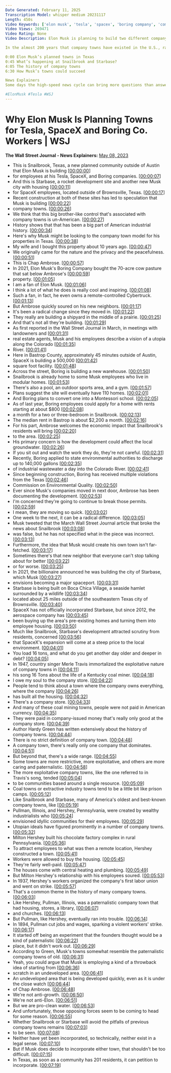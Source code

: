 ```yaml
---
Date Generated: February 11, 2025
Transcription Model: whisper medium 20231117
Length: 450s
Video Keywords: ['elon musk', 'tesla', 'spacex', 'boring company', 'company towns', 'snailbrook', 'snailbrook texas', 'starbase', 'starbase texas', 'starbase spacex', 'starbase musk', 'musk', 'company cities', 'company town', 'modern company towns', 'company towns amazon', 'environmental issues', 'permits', 'building permits', 'musk towns', 'elon musk cities', 'starbase city elon musk', 'city plans', 'brownsville', 'employee housing', 'aerospace company', 'merle travis', 'coalminer', 'history of company towns', 'coalmining towns', 'pullman', 'hershey', 'usnews']
Video Views: 269471
Video Rating: None
Video Description: Elon Musk is planning to build two different company towns in Texas for his Tesla, SpaceX and Boring Company workers: Snailbrook and Starbase. But the history of company towns presents a cautionary tale for industrialists.

In the almost 200 years that company towns have existed in the U.S., rarely do these planned communities live up to their creator’s utopian vision. WSJ explores why Musk is looking to the company town model for his properties in Texas.

0:00 Elon Musk’s planned towns in Texas
0:45 What’s happening at Snailbrook and Starbase?
4:05 The history of company towns
6:30 How Musk’s towns could succeed

News Explainers
Some days the high-speed news cycle can bring more questions than answers. WSJ’s news explainers break down the day's biggest stories into bite-size pieces to help you make sense of the news.

#ElonMusk #Tesla #WSJ
---
```


# Why Elon Musk Is Planning Towns for Tesla, SpaceX and Boring Co. Workers | WSJ
**The Wall Street Journal - News Explainers:** [May 08, 2023](https://www.youtube.com/watch?v=F5ZEDI-IyF4)
*  This is Snailbrook, Texas, a new planned community outside of Austin that Elon Musk is building [[00:00:00](https://www.youtube.com/watch?v=F5ZEDI-IyF4&t=0.0s)]
*  for employees at his Tesla, SpaceX, and Boring companies. [[00:00:07](https://www.youtube.com/watch?v=F5ZEDI-IyF4&t=7.44s)]
*  And this is Starbase, a rocket development site and another new Musk city with housing [[00:00:11](https://www.youtube.com/watch?v=F5ZEDI-IyF4&t=11.76s)]
*  for SpaceX employees, located outside of Brownsville, Texas. [[00:00:17](https://www.youtube.com/watch?v=F5ZEDI-IyF4&t=17.16s)]
*  Recent construction at both of these sites has led to speculation that Musk is building [[00:00:22](https://www.youtube.com/watch?v=F5ZEDI-IyF4&t=22.02s)]
*  company towns. [[00:00:26](https://www.youtube.com/watch?v=F5ZEDI-IyF4&t=26.26s)]
*  We think that this big brother-like control that's associated with company towns is un-American. [[00:00:27](https://www.youtube.com/watch?v=F5ZEDI-IyF4&t=27.84s)]
*  History shows that that has been a big part of American industrial history. [[00:00:34](https://www.youtube.com/watch?v=F5ZEDI-IyF4&t=34.2s)]
*  Here's why Musk might be looking to the company town model for his properties in Texas. [[00:00:38](https://www.youtube.com/watch?v=F5ZEDI-IyF4&t=38.92s)]
*  My wife and I bought this property about 10 years ago. [[00:00:47](https://www.youtube.com/watch?v=F5ZEDI-IyF4&t=47.8s)]
*  We originally came for the nature and the privacy and the peacefulness. [[00:00:51](https://www.youtube.com/watch?v=F5ZEDI-IyF4&t=51.260000000000005s)]
*  This is Chap Ambrose. [[00:00:57](https://www.youtube.com/watch?v=F5ZEDI-IyF4&t=57.68s)]
*  In 2021, Elon Musk's Boring Company bought the 70-acre cow pasture that sat below Ambrose's [[00:00:59](https://www.youtube.com/watch?v=F5ZEDI-IyF4&t=59.08s)]
*  property. [[00:01:05](https://www.youtube.com/watch?v=F5ZEDI-IyF4&t=65.68s)]
*  I am a fan of Elon Musk. [[00:01:06](https://www.youtube.com/watch?v=F5ZEDI-IyF4&t=66.68s)]
*  I think a lot of what he does is really cool and inspiring. [[00:01:08](https://www.youtube.com/watch?v=F5ZEDI-IyF4&t=68.28s)]
*  Such a fan, in fact, he even owns a remote-controlled Cybertruck. [[00:01:13](https://www.youtube.com/watch?v=F5ZEDI-IyF4&t=73.12s)]
*  But Ambrose quickly soured on his new neighbors. [[00:01:17](https://www.youtube.com/watch?v=F5ZEDI-IyF4&t=77.76s)]
*  It's been a radical change since they moved in. [[00:01:22](https://www.youtube.com/watch?v=F5ZEDI-IyF4&t=82.92s)]
*  They really are building a shipyard in the middle of a prairie. [[00:01:25](https://www.youtube.com/watch?v=F5ZEDI-IyF4&t=85.84s)]
*  And that's not all they're building. [[00:01:29](https://www.youtube.com/watch?v=F5ZEDI-IyF4&t=89.4s)]
*  As first reported in the Wall Street Journal in March, in meetings with landowners and [[00:01:31](https://www.youtube.com/watch?v=F5ZEDI-IyF4&t=91.06s)]
*  real estate agents, Musk and his employees describe a vision of a utopia along the Colorado [[00:01:35](https://www.youtube.com/watch?v=F5ZEDI-IyF4&t=95.32000000000001s)]
*  River. [[00:01:41](https://www.youtube.com/watch?v=F5ZEDI-IyF4&t=101.0s)]
*  Here in Bastrop County, approximately 45 minutes outside of Austin, SpaceX is building a 500,000 [[00:01:42](https://www.youtube.com/watch?v=F5ZEDI-IyF4&t=102.36000000000001s)]
*  square foot facility. [[00:01:48](https://www.youtube.com/watch?v=F5ZEDI-IyF4&t=108.88000000000001s)]
*  Across the street, Boring is building a new warehouse. [[00:01:50](https://www.youtube.com/watch?v=F5ZEDI-IyF4&t=110.5s)]
*  Snailbrook is already home to some Musk employees who live in modular homes. [[00:01:53](https://www.youtube.com/watch?v=F5ZEDI-IyF4&t=113.56s)]
*  There's also a pool, an outdoor sports area, and a gym. [[00:01:57](https://www.youtube.com/watch?v=F5ZEDI-IyF4&t=117.64s)]
*  Plans suggest the site will eventually have 110 homes. [[00:02:01](https://www.youtube.com/watch?v=F5ZEDI-IyF4&t=121.68s)]
*  And Boring plans to convert one into a Montessori school. [[00:02:05](https://www.youtube.com/watch?v=F5ZEDI-IyF4&t=125.56s)]
*  As of last year, Boring employees could apply for a home with rents starting at about $800 [[00:02:08](https://www.youtube.com/watch?v=F5ZEDI-IyF4&t=128.96s)]
*  a month for a two or three-bedroom in Snailbrook. [[00:02:13](https://www.youtube.com/watch?v=F5ZEDI-IyF4&t=133.84s)]
*  The median rent in Bastrop is about $2,200 a month. [[00:02:16](https://www.youtube.com/watch?v=F5ZEDI-IyF4&t=136.92000000000002s)]
*  For his part, Ambrose welcomes the economic impact that Snailbrook's residents will bring [[00:02:20](https://www.youtube.com/watch?v=F5ZEDI-IyF4&t=140.92s)]
*  to the area. [[00:02:25](https://www.youtube.com/watch?v=F5ZEDI-IyF4&t=145.39999999999998s)]
*  His primary concern is how the development could affect the local groundwater. [[00:02:26](https://www.youtube.com/watch?v=F5ZEDI-IyF4&t=146.55999999999997s)]
*  If you sit out and watch the work they do, they're not careful. [[00:02:31](https://www.youtube.com/watch?v=F5ZEDI-IyF4&t=151.04s)]
*  Recently, Boring applied to state environmental authorities to discharge up to 140,000 gallons [[00:02:35](https://www.youtube.com/watch?v=F5ZEDI-IyF4&t=155.11999999999998s)]
*  of industrial wastewater a day into the Colorado River. [[00:02:41](https://www.youtube.com/watch?v=F5ZEDI-IyF4&t=161.56s)]
*  Since beginning construction, Boring has received multiple violations from the Texas [[00:02:46](https://www.youtube.com/watch?v=F5ZEDI-IyF4&t=166.28s)]
*  Commission on Environmental Quality. [[00:02:50](https://www.youtube.com/watch?v=F5ZEDI-IyF4&t=170.72s)]
*  Ever since Musk's companies moved in next door, Ambrose has been documenting the development. [[00:02:53](https://www.youtube.com/watch?v=F5ZEDI-IyF4&t=173.88s)]
*  I'm concerned they're going to continue to break those permits. [[00:02:59](https://www.youtube.com/watch?v=F5ZEDI-IyF4&t=179.28s)]
*  I mean, they are moving so quick. [[00:03:02](https://www.youtube.com/watch?v=F5ZEDI-IyF4&t=182.52s)]
*  One week to the next, it can be a radical difference. [[00:03:05](https://www.youtube.com/watch?v=F5ZEDI-IyF4&t=185.2s)]
*  Musk tweeted that the March Wall Street Journal article that broke the news about Snailbrook [[00:03:08](https://www.youtube.com/watch?v=F5ZEDI-IyF4&t=188.52s)]
*  was false, but he has not specified what in the piece was incorrect. [[00:03:13](https://www.youtube.com/watch?v=F5ZEDI-IyF4&t=193.0s)]
*  Furthermore, the idea that Musk would create his own town isn't far-fetched. [[00:03:17](https://www.youtube.com/watch?v=F5ZEDI-IyF4&t=197.2s)]
*  Sometimes there's that new neighbor that everyone can't stop talking about for better [[00:03:22](https://www.youtube.com/watch?v=F5ZEDI-IyF4&t=202.2s)]
*  or for worse. [[00:03:25](https://www.youtube.com/watch?v=F5ZEDI-IyF4&t=205.48s)]
*  In 2021, the billionaire announced he was building the city of Starbase, which Musk [[00:03:27](https://www.youtube.com/watch?v=F5ZEDI-IyF4&t=207.08s)]
*  envisions becoming a major spaceport. [[00:03:31](https://www.youtube.com/watch?v=F5ZEDI-IyF4&t=211.76s)]
*  Starbase is being built on Boca Chica Village, a seaside hamlet surrounded by a wildlife [[00:03:34](https://www.youtube.com/watch?v=F5ZEDI-IyF4&t=214.64s)]
*  located about 25 miles outside of the southeastern Texas city of Brownsville. [[00:03:40](https://www.youtube.com/watch?v=F5ZEDI-IyF4&t=220.07999999999998s)]
*  SpaceX has not officially incorporated Starbase, but since 2012, the aerospace company has [[00:03:45](https://www.youtube.com/watch?v=F5ZEDI-IyF4&t=225.51999999999998s)]
*  been buying up the area's pre-existing homes and turning them into employee housing. [[00:03:50](https://www.youtube.com/watch?v=F5ZEDI-IyF4&t=230.83999999999997s)]
*  Much like Snailbrook, Starbase's development attracted scrutiny from residents, concerned [[00:03:56](https://www.youtube.com/watch?v=F5ZEDI-IyF4&t=236.28s)]
*  that SpaceX's expansion will come at a steep price to the local environment. [[00:04:01](https://www.youtube.com/watch?v=F5ZEDI-IyF4&t=241.28s)]
*  You load 16 tons, and what do you get another day older and deeper in debt? [[00:04:05](https://www.youtube.com/watch?v=F5ZEDI-IyF4&t=245.48s)]
*  In 1947, country singer Merle Travis immortalized the exploitative nature of company towns in [[00:04:11](https://www.youtube.com/watch?v=F5ZEDI-IyF4&t=251.39999999999998s)]
*  his song 16 Tons about the life of a Kentucky coal miner. [[00:04:18](https://www.youtube.com/watch?v=F5ZEDI-IyF4&t=258.2s)]
*  I owe my soul to the company store. [[00:04:22](https://www.youtube.com/watch?v=F5ZEDI-IyF4&t=262.48s)]
*  People tend to think about a town where the company owns everything, where the company [[00:04:26](https://www.youtube.com/watch?v=F5ZEDI-IyF4&t=266.08s)]
*  has built all the housing. [[00:04:32](https://www.youtube.com/watch?v=F5ZEDI-IyF4&t=272.03999999999996s)]
*  There's a company store. [[00:04:33](https://www.youtube.com/watch?v=F5ZEDI-IyF4&t=273.36s)]
*  And many of these coal mining towns, people were not paid in American currency. [[00:04:35](https://www.youtube.com/watch?v=F5ZEDI-IyF4&t=275.2s)]
*  They were paid in company-issued money that's really only good at the company store. [[00:04:39](https://www.youtube.com/watch?v=F5ZEDI-IyF4&t=279.88s)]
*  Author Hardy Green has written extensively about the history of company towns. [[00:04:44](https://www.youtube.com/watch?v=F5ZEDI-IyF4&t=284.52s)]
*  There is no strict definition of company town. [[00:04:48](https://www.youtube.com/watch?v=F5ZEDI-IyF4&t=288.71999999999997s)]
*  A company town, there's really only one company that dominates. [[00:04:51](https://www.youtube.com/watch?v=F5ZEDI-IyF4&t=291.36s)]
*  But beyond that, there's a wide range. [[00:04:55](https://www.youtube.com/watch?v=F5ZEDI-IyF4&t=295.96s)]
*  Some towns are more restrictive, more exploitative, and others are more caring and paternalistic. [[00:04:58](https://www.youtube.com/watch?v=F5ZEDI-IyF4&t=298.4s)]
*  The more exploitative company towns, like the one referred to in Travis's song, tended [[00:05:04](https://www.youtube.com/watch?v=F5ZEDI-IyF4&t=304.59999999999997s)]
*  to be communities based around a single resource. [[00:05:09](https://www.youtube.com/watch?v=F5ZEDI-IyF4&t=309.46s)]
*  Coal towns or extractive industry towns tend to be a little bit like prison camps. [[00:05:12](https://www.youtube.com/watch?v=F5ZEDI-IyF4&t=312.59999999999997s)]
*  Like Snailbrook and Starbase, many of America's oldest and best-known company towns, like [[00:05:19](https://www.youtube.com/watch?v=F5ZEDI-IyF4&t=319.59999999999997s)]
*  Pullman, Illinois, and Hershey, Pennsylvania, were created by wealthy industrialists who [[00:05:24](https://www.youtube.com/watch?v=F5ZEDI-IyF4&t=324.76s)]
*  envisioned idyllic communities for their employees. [[00:05:29](https://www.youtube.com/watch?v=F5ZEDI-IyF4&t=329.24s)]
*  Utopian ideals have figured prominently in a number of company towns. [[00:05:32](https://www.youtube.com/watch?v=F5ZEDI-IyF4&t=332.4s)]
*  Milton Hershey built his chocolate factory complex in rural Pennsylvania. [[00:05:36](https://www.youtube.com/watch?v=F5ZEDI-IyF4&t=336.76s)]
*  To attract employees to what was then a remote location, Hershey constructed a town. [[00:05:41](https://www.youtube.com/watch?v=F5ZEDI-IyF4&t=341.0s)]
*  Workers were allowed to buy the housing. [[00:05:45](https://www.youtube.com/watch?v=F5ZEDI-IyF4&t=345.56s)]
*  They're fairly well-paid. [[00:05:47](https://www.youtube.com/watch?v=F5ZEDI-IyF4&t=347.59999999999997s)]
*  The houses come with central heating and plumbing. [[00:05:49](https://www.youtube.com/watch?v=F5ZEDI-IyF4&t=349.24s)]
*  But Milton Hershey's relationship with his employees soured. [[00:05:53](https://www.youtube.com/watch?v=F5ZEDI-IyF4&t=353.92s)]
*  In 1937, Hershey's workers organized the company's first labor union and went on strike. [[00:05:57](https://www.youtube.com/watch?v=F5ZEDI-IyF4&t=357.2s)]
*  That's a common theme in the history of many company towns. [[00:06:03](https://www.youtube.com/watch?v=F5ZEDI-IyF4&t=363.44s)]
*  Like Hershey, Pullman, Illinois, was a paternalistic company town that had housing, stores, a library, [[00:06:07](https://www.youtube.com/watch?v=F5ZEDI-IyF4&t=367.08000000000004s)]
*  and churches. [[00:06:13](https://www.youtube.com/watch?v=F5ZEDI-IyF4&t=373.36s)]
*  But Pullman, like Hershey, eventually ran into trouble. [[00:06:14](https://www.youtube.com/watch?v=F5ZEDI-IyF4&t=374.36s)]
*  In 1894, Pullman cut jobs and wages, sparking a violent workers' strike. [[00:06:17](https://www.youtube.com/watch?v=F5ZEDI-IyF4&t=377.48s)]
*  It started off being an experiment that the founders thought would be a kind of paternalistic [[00:06:22](https://www.youtube.com/watch?v=F5ZEDI-IyF4&t=382.84s)]
*  place, but it didn't work out. [[00:06:29](https://www.youtube.com/watch?v=F5ZEDI-IyF4&t=389.03999999999996s)]
*  According to Green, Musk's towns somewhat resemble the paternalistic company towns of old. [[00:06:31](https://www.youtube.com/watch?v=F5ZEDI-IyF4&t=391.35999999999996s)]
*  Yeah, you could argue that Musk is employing a kind of a throwback idea of starting from [[00:06:36](https://www.youtube.com/watch?v=F5ZEDI-IyF4&t=396.67999999999995s)]
*  scratch in an undeveloped area. [[00:06:41](https://www.youtube.com/watch?v=F5ZEDI-IyF4&t=401.76s)]
*  An undeveloped area that is being developed quickly, even as it is under the close watch [[00:06:44](https://www.youtube.com/watch?v=F5ZEDI-IyF4&t=404.0s)]
*  of Chap Ambrose. [[00:06:48](https://www.youtube.com/watch?v=F5ZEDI-IyF4&t=408.7s)]
*  We're not anti-growth. [[00:06:50](https://www.youtube.com/watch?v=F5ZEDI-IyF4&t=410.44s)]
*  We're not anti-Elon. [[00:06:51](https://www.youtube.com/watch?v=F5ZEDI-IyF4&t=411.84s)]
*  But we are pro-clean water. [[00:06:53](https://www.youtube.com/watch?v=F5ZEDI-IyF4&t=413.64s)]
*  And unfortunately, those opposing forces seem to be coming to head for some reason. [[00:06:55](https://www.youtube.com/watch?v=F5ZEDI-IyF4&t=415.88s)]
*  Whether Snailbrook or Starbase will avoid the pitfalls of previous company towns remains [[00:07:03](https://www.youtube.com/watch?v=F5ZEDI-IyF4&t=423.76s)]
*  to be seen. [[00:07:08](https://www.youtube.com/watch?v=F5ZEDI-IyF4&t=428.84s)]
*  Neither have yet been incorporated, so technically, neither exist in a legal sense. [[00:07:10](https://www.youtube.com/watch?v=F5ZEDI-IyF4&t=430.2s)]
*  But if Musk does decide to incorporate either town, that shouldn't be too difficult. [[00:07:15](https://www.youtube.com/watch?v=F5ZEDI-IyF4&t=435.08s)]
*  In Texas, as soon as a community has 201 residents, it can petition to incorporate. [[00:07:19](https://www.youtube.com/watch?v=F5ZEDI-IyF4&t=439.64s)]

